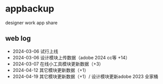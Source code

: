 # appbackup
designer work app share

## web log

- 2024-03-06 试行上线
- 2024-03-06 设计模块上传数据（adobe 2024 cc等 +14）
- 2024-03-07 在线小工具模块更新数据（+3）
- 2024-04-12 其它模块更新数据（+1）
- 2024-04-19 其它模块更新数据（+1）/ 设计模块更新adobe 2023 全家桶
